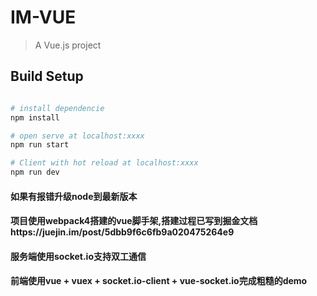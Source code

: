 # IM-VUE

> A Vue.js project

## Build Setup

``` bash

# install dependencie
npm install

# open serve at localhost:xxxx
npm run start

# Client with hot reload at localhost:xxxx
npm run dev


```

#### 如果有报错升级node到最新版本
#### 项目使用webpack4搭建的vue脚手架,搭建过程已写到掘金文档https://juejin.im/post/5dbb9f6c6fb9a020475264e9
#### 服务端使用socket.io支持双工通信
#### 前端使用vue + vuex +  socket.io-client + vue-socket.io完成粗糙的demo

